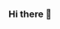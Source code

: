 ### Hi there 👋

<!--
**Merih-Abraham/Merih-Abraham** is a ✨ _special_ ✨ repository because its `README.md` (this file) appears on your GitHub profile.

Here are some ideas to get you started:

- 🔭 I’m currently home
- 🌱 I’m currently learning Python
- 👯 I’m looking to collaborate on this hub
- 🤔 what esle ?
- 💬 I am fun and happy
- 📫 I live in Frankfurt
- 😄 
- ⚡ Fun fact: I am a magician lol
-->
